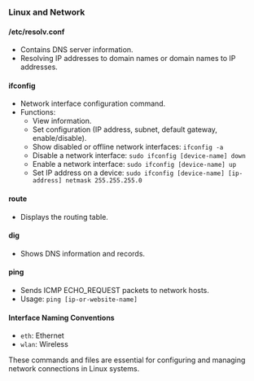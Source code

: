 ### Linux and Network

#### /etc/resolv.conf
- Contains DNS server information.
- Resolving IP addresses to domain names or domain names to IP addresses.

#### ifconfig
- Network interface configuration command.
- Functions:
  - View information.
  - Set configuration (IP address, subnet, default gateway, enable/disable).
  - Show disabled or offline network interfaces: `ifconfig -a`
  - Disable a network interface: `sudo ifconfig [device-name] down`
  - Enable a network interface: `sudo ifconfig [device-name] up`
  - Set IP address on a device: `sudo ifconfig [device-name] [ip-address] netmask 255.255.255.0`

#### route
- Displays the routing table.

#### dig
- Shows DNS information and records.

#### ping
- Sends ICMP ECHO_REQUEST packets to network hosts.
- Usage: `ping [ip-or-website-name]`
  
#### Interface Naming Conventions
- `eth`: Ethernet
- `wlan`: Wireless

These commands and files are essential for configuring and managing network connections in Linux systems.
